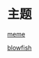 # 主题

[meme](https://github.com/reuixiy/hugo-theme-meme)

[blowfish](https://github.com/nunocoracao/blowfish)
